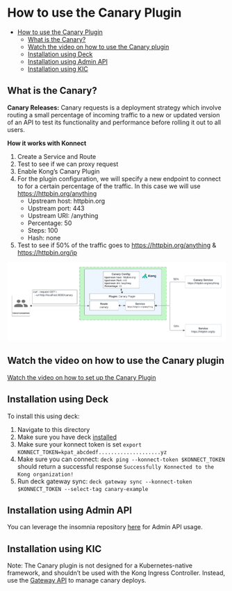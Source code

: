 # How to use the Canary Plugin

- [How to use the Canary Plugin](#how-to-use-the-canary-plugin)
  - [What is the Canary?](#what-is-the-canary)
  - [Watch the video on how to use the Canary plugin](#watch-the-video-on-how-to-use-the-canary-plugin)
  - [Installation using Deck](#installation-using-deck)
  - [Installation using Admin API](#installation-using-admin-api)
  - [Installation using KIC](#installation-using-kic)

## What is the Canary?

**Canary Releases:**  Canary requests is a deployment strategy which involve routing a small percentage of incoming traffic to a new or updated version of an API to test its functionality and performance before rolling it out to all users.

**How it works with Konnect**

1. Create a Service and Route
2. Test to see if we can proxy request
3. Enable Kong’s Canary Plugin
4. For the plugin configuration, we will specify a new endpoint to connect to for a certain percentage of the traffic. In this case we will use https://httpbin.org/anything
   - Upstream host: httpbin.org
   - Upstream port: 443
   - Upstream URI: /anything
   - Percentage: 50
   - Steps: 100
   - Hash: none
5. Test to see if 50% of the traffic goes to https://httpbin.org/anything & https://httpbin.org/ip

![Canary](../../images/Canary.png)

## Watch the video on how to use the Canary plugin

[Watch the video on how to set up the Canary Plugin](https://youtu.be/4bN_5yycms4?si=Rt5cC7x-kVlR6HYp)

## Installation using Deck

To install this using deck:

1. Navigate to this directory
2. Make sure you have deck [installed](https://docs.konghq.com/deck/latest/installation/)
3. Make sure your konnect token is set `export KONNECT_TOKEN=kpat_abcdedf....................yz`
4. Make sure you can connect: `deck ping --konnect-token $KONNECT_TOKEN` should return a successful response `Successfully Konnected to the Kong organization!`
5. Run deck gateway sync: `deck gateway sync --konnect-token $KONNECT_TOKEN --select-tag canary-example`

## Installation using Admin API

You can leverage the insomnia repository [here](https://github.com/irishtek-solutions/kong-konnect-inso) for Admin API usage.

## Installation using KIC

Note: The Canary plugin is not designed for a Kubernetes-native framework, and shouldn’t be used with the Kong Ingress Controller. Instead, use the [Gateway API](https://docs.konghq.com/kubernetes-ingress-controller/latest/concepts/gateway-api/) to manage canary deploys.